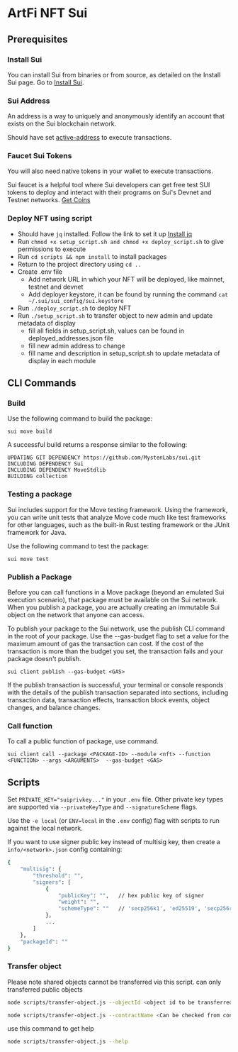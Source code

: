 # ArtFi NFT Sui

## Prerequisites

### Install Sui
You can install Sui from binaries or from source, as detailed on the Install Sui page.
Go to [Install Sui](https://docs.sui.io/guides/developer/getting-started/sui-install).

### Sui Address
An address  is a way to uniquely and anonymously identify an account that exists on the Sui blockchain network. 

Should have set [active-address](https://docs.sui.io/guides/developer/getting-started/get-address) to execute transactions.

### Faucet Sui Tokens
You will also need native tokens in your wallet to execute transactions.

Sui faucet is a helpful tool where Sui developers can get free test SUI tokens to deploy and interact with their programs on Sui's Devnet and Testnet networks.
[Get Coins](https://docs.sui.io/guides/developer/getting-started/get-coins)

### Deploy NFT using script

- Should have `jq` installed. Follow the link to set it up [Install jq](https://jqlang.github.io/jq/download/)
- Run `chmod +x setup_script.sh and chmod +x deploy_script.sh` to give permissions to execute
- Run `cd scripts && npm install` to install packages
- Return to the project directory using `cd ..`
- Create .env file 
    - Add network URL in which your NFT will be deployed, like mainnet, testnet and devnet
    - Add deployer keystore, it can be found by running the command `cat ~/.sui/sui_config/sui.keystore`
- Run `./deploy_script.sh` to deploy NFT
- Run `./setup_script.sh` to transfer object to new admin and update metadata of display
    - fill all fields in setup_script.sh, values can be found in deployed_addresses.json file
    - fill new admin address to change
    - fill name and description in setup_script.sh to update metadata of display in each module

## CLI Commands 

### Build
Use the following command to build the package:

`sui move build`

A successful build returns a response similar to the following:

    UPDATING GIT DEPENDENCY https://github.com/MystenLabs/sui.git
    INCLUDING DEPENDENCY Sui
    INCLUDING DEPENDENCY MoveStdlib
    BUILDING collection

### Testing a package
Sui includes support for the Move testing framework. Using the framework, you can write unit tests that analyze Move code much like test frameworks for other languages, such as the built-in Rust testing framework or the JUnit framework for Java.

Use the following command to test the package:

`sui move test`

### Publish a Package
Before you can call functions in a Move package (beyond an emulated Sui execution scenario), that package must be available on the Sui network. When you publish a package, you are actually creating an immutable Sui object on the network that anyone can access.

To publish your package to the Sui network, use the publish CLI command in the root of your package. Use the --gas-budget flag to set a value for the maximum amount of gas the transaction can cost. If the cost of the transaction is more than the budget you set, the transaction fails and your package doesn't publish.

`sui client publish --gas-budget <GAS>`

If the publish transaction is successful, your terminal or console responds with the details of the publish transaction separated into sections, including transaction data, transaction effects, transaction block events, object changes, and balance changes.

### Call function
To call a public function of package, use command.

`sui client call --package <PACKAGE-ID> --module <nft> --function <FUNCTION> --args <ARGUMENTS>  --gas-budget <GAS>`

## Scripts

Set `PRIVATE_KEY="suiprivkey..."` in your `.env` file. Other private key types are supported via `--privateKeyType` and `--signatureScheme` flags.

Use the `-e local` (or `ENV=local` in the `.env` config) flag with scripts to run against the local network.

If you want to use signer public key instead of multisig key, then create a `info/<network>.json` config containing:

```bash
{
    "multisig": {
        "threshold": "",
        "signers": [
            {
                "publicKey": "",   // hex public key of signer
                "weight": "",
                "schemeType": ""   // 'secp256k1', 'ed25519', 'secp256r1'
            },
            ...
        ]
    },
    "packageId": ""
}
```

### Transfer object

Please note shared objects cannot be transferred via this script. can only transferred public objects

```bash
node scripts/transfer-object.js --objectId <object id to be transferred> --recipient <recipient address>

node scripts/transfer-object.js --contractName <Can be checked from config> --objectName <picked from config> --recipient <recipient address>
```

use this command to get help
```bash
node scripts/transfer-object.js --help
```